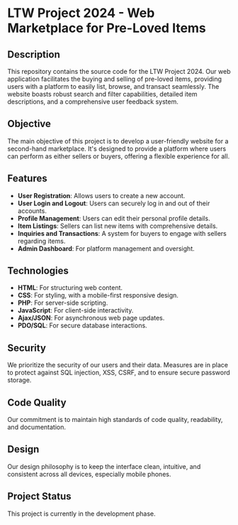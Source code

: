 # LTW Project 2024 - Web Marketplace for Pre-Loved Items

## Description

This repository contains the source code for the LTW Project 2024. Our web application facilitates the buying and selling of pre-loved items, providing users with a platform to easily list, browse, and transact seamlessly. The website boasts robust search and filter capabilities, detailed item descriptions, and a comprehensive user feedback system.

## Objective

The main objective of this project is to develop a user-friendly website for a second-hand marketplace. It's designed to provide a platform where users can perform as either sellers or buyers, offering a flexible experience for all.

## Features

- **User Registration**: Allows users to create a new account.
- **User Login and Logout**: Users can securely log in and out of their accounts.
- **Profile Management**: Users can edit their personal profile details.
- **Item Listings**: Sellers can list new items with comprehensive details.
- **Inquiries and Transactions**: A system for buyers to engage with sellers regarding items.
- **Admin Dashboard**: For platform management and oversight.

## Technologies

- **HTML**: For structuring web content.
- **CSS**: For styling, with a mobile-first responsive design.
- **PHP**: For server-side scripting.
- **JavaScript**: For client-side interactivity.
- **Ajax/JSON**: For asynchronous web page updates.
- **PDO/SQL**: For secure database interactions.

## Security

We prioritize the security of our users and their data. Measures are in place to protect against SQL injection, XSS, CSRF, and to ensure secure password storage.

## Code Quality

Our commitment is to maintain high standards of code quality, readability, and documentation.

## Design

Our design philosophy is to keep the interface clean, intuitive, and consistent across all devices, especially mobile phones.

## Project Status

This project is currently in the development phase.

